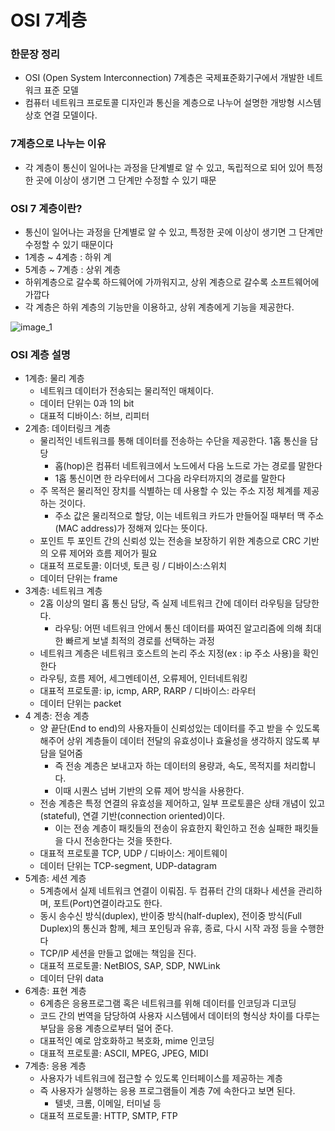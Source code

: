 # OSI 7계층

### 한문장 정리

- OSI (Open System Interconnection) 7계층은 국제표준화기구에서 개발한 네트워크 표준 모델
- 컴퓨터 네트워크 프로토콜 디자인과 통신을 계층으로 나누어 설명한 개방형 시스템 상호 연결 모델이다.

### 7계층으로 나누는 이유

- 각 계층이 통신이 일어나는 과정을 단계별로 알 수 있고, 독립적으로 되어 있어 특정한 곳에 이상이 생기면 그 단계만 수정할 수 있기 때문

### OSI 7 계층이란?

- 통신이 일어나는 과정을 단계별로 알 수 있고, 특정한 곳에 이상이 생기면 그 단계만 수정할 수 있기 때문이다
- 1계층 ~ 4계층 : 하위 계
- 5계층 ~ 7계층 : 상위 계층
- 하위계층으로 갈수록 하드웨어에 가까워지고, 상위 계층으로 갈수록 소프트웨어에 가깝다
- 각 계층은 하위 계층의 기능만을 이용하고, 상위 계층에게 기능을 제공한다.

![image_1](./OSI_7계층/1.png)

### OSI 계층 설명

- 1계층: 물리 계층
    - 네트워크 데이터가 전송되는 물리적인 매체이다.
    - 데이터 단위는 0과 1의 bit
    - 대표적 디바이스: 허브, 리피터
- 2계층:  데이터링크 계층
    - 물리적인 네트워크를 통해 데이터를 전송하는 수단을 제공한다. 1홉 통신을 담당
        - 홉(hop)은 컴퓨터 네트워크에서 노드에서 다음 노드로 가는 경로를 말한다
        - 1홉 통신이면 한 라우터에서 그다음 라우터까지의 경로를 말한다
    - 주 목적은 물리적인 장치를 식별하는 데 사용할 수 있는 주소 지정 체계를 제공하는 것이다.
        - 주소 값은 물리적으로 할당, 이는 네트워크 카드가 만들어질 때부터 맥 주소(MAC address)가 정해져 있다는 뜻이다.
    - 포인트 투 포인트 간의 신뢰성 있는 전송을 보장하기 위한 계층으로 CRC 기반의 오류 제어와 흐름 제어가 필요
    - 대표적 프로토콜: 이더넷, 토큰 링 / 디바이스:스위치
    - 데이터 단위는 frame
- 3계층:  네트워크 계층
    - 2홉 이상의 멀티 홉 통신 담당, 즉 실제 네트워크 간에 데이터 라우팅을 담당한다.
        - 라우팅: 어떤 네트워크 안에서 통신 데이터를 짜여진 알고리즘에 의해 최대한 빠르게 보낼 최적의 경로를 선택하는 과정
    - 네트워크 계층은 네트워크 호스트의 논리 주소 지정(ex : ip 주소 사용)을 확인한다
    - 라우팅, 흐름 제어, 세그멘테이션, 오류제어, 인터네트워킹
    - 대표적 프로토콜: ip, icmp, ARP, RARP  / 디바이스: 라우터
    - 데이터 단위는 packet
- 4 계층: 전송 계층
    - 양 끝단(End to end)의 사용자들이 신뢰성있는 데이터를 주고 받을 수 있도록 해주어 상위 계층들이 데이터 전달의 유효성이나 효율성을 생각하지 않도록 부담을 덜어줌
        - 즉 전송 계층은 보내고자 하는 데이터의 용량과, 속도, 목적지를 처리합니다.
        - 이때 시퀀스 넘버 기반의 오류 제어 방식을 사용한다.
    - 전송 계층은 특정 연결의 유효성을 제어하고, 일부 프로토콜은 상태 개념이 있고(stateful), 연결 기반(connection oriented)이다.
        - 이는 전송 계층이 패킷들의 전송이 유효한지 확인하고 전송 실패한 패킷들을 다시 전송한다는 것을 뜻한다.
    - 대표적 프로토콜 TCP, UDP / 디바이스: 게이트웨이
    - 데이터 단위는 TCP-segment, UDP-datagram
- 5계층: 세션 계층
    - 5계층에서 실제 네트워크 연결이 이뤄짐. 두 컴퓨터 간의 대화나 세션을 관리하며, 포트(Port)연결이라고도 한다.
    - 동시 송수신 방식(duplex), 반이중 방식(half-duplex), 전이중 방식(Full Duplex)의 통신과 함께, 체크 포인팅과 유휴, 종료, 다시 시작 과정 등을 수행한다
    - TCP/IP 세션을 만들고 없애는 책임을 진다.
    - 대표적 프로토콜: NetBIOS, SAP, SDP, NWLink
    - 데이터 단위 data
- 6계층: 표현 계층
    - 6계층은 응용프로그램 혹은 네트워크를 위해 데이터를 인코딩과 디코딩
    - 코드 간의 번역을 담당하여 사용자 시스템에서 데이터의 형식상 차이를 다루는 부담을 응용 계층으로부터 덜어 준다.
    - 대표적인 예로 암호화하고 복호화, mime 인코딩
    - 대표적 프로토콜: ASCII, MPEG, JPEG, MIDI
- 7계층: 응용 계층
    - 사용자가 네트워크에 접근할 수 있도록 인터페이스를 제공하는 계층
    - 즉 사용자가 실행하는 응용 프로그램들이 계층 7에 속한다고 보면 된다.
        - 텔넷, 크롬, 이메일, 터미널 등
    - 대표적 프로토콜: HTTP, SMTP, FTP